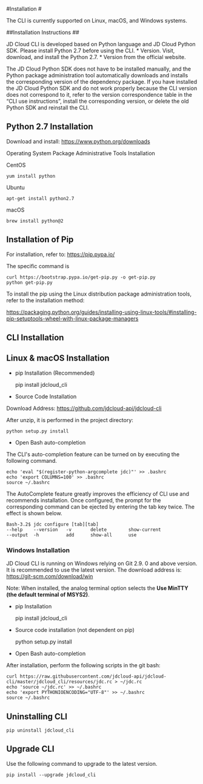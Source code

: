
#Installation #

The CLI is currently supported on Linux, macOS, and Windows systems.

##Installation Instructions ##

JD Cloud CLI is developed based on Python language and JD Cloud Python SDK. Please install Python 2.7 before using the CLI. * Version. Visit, download, and install the Python 2.7. * Version from the official website.

The JD Cloud Python SDK does not have to be installed manually, and the Python package administration tool automatically downloads and installs the corresponding version of the dependency package. If you have installed the JD Cloud Python SDK and do not work properly because the CLI version does not correspond to it, refer to the version correspondence table in the “CLI use instructions”, install the corresponding version, or delete the old Python SDK and reinstall the CLI.

  

## Python 2.7 Installation ##

Download and install: https://www.python.org/downloads

Operating System Package Administrative Tools Installation

CentOS  


	yum install python


Ubuntu


	apt-get install python2.7


macOS


	brew install python@2


## Installation of Pip ##

For installation, refer to: https://pip.pypa.io/

The specific command is 

	curl https://bootstrap.pypa.io/get-pip.py -o get-pip.py
	python get-pip.py


To install the pip using the Linux distribution package administration tools, refer to the installation method:

https://packaging.python.org/guides/installing-using-linux-tools/#installing-pip-setuptools-wheel-with-linux-package-managers



## CLI Installation ##

## Linux & macOS Installation ##

- pip Installation (Recommended)


	pip install jdcloud_cli


- Source Code Installation

Download Address: https://github.com/jdcloud-api/jdcloud-cli

After unzip, it is performed in the project directory:


	python setup.py install


- Open Bash auto-completion

The CLI's auto-completion feature can be turned on by executing the following command.


	echo 'eval "$(register-python-argcomplete jdc)"' >> .bashrc
	echo 'export COLUMNS=100' >> .bashrc
	source ~/.bashrc


The AutoComplete feature greatly improves the efficiency of CLI use and recommends installation. Once configured, the prompt for the corresponding command can be ejected by entering the tab key twice. The effect is shown below. 

	Bash-3.2$ jdc configure [tab][tab]
	--help    --version   -v       delete        show-current
	--output  -h          add      show-all      use


### Windows Installation ###

JD Cloud CLI is running on Windows relying on Git 2.9. 0 and above version. It is recommended to use the latest version. The download address is: https://git-scm.com/download/win

Note: When installed, the analog terminal option selects the **Use MinTTY (the default terminal of MSYS2)**.

                                               


- pip Installation


	pip install jdcloud_cli


- Source code installation (not dependent on pip)


	python setup.py install


- Open Bash auto-completion

After installation, perform the following scripts in the git bash:

	curl https://raw.githubusercontent.com/jdcloud-api/jdcloud-cli/master/jdcloud_cli/resources/jdc.rc > ~/jdc.rc
	echo 'source ~/jdc.rc' >> ~/.bashrc
	echo 'export PYTHONIOENCODING="UTF-8"' >> ~/.bashrc
	source ~/.bashrc


## Uninstalling CLI ##


	pip uninstall jdcloud_cli


## Upgrade CLI ##

Use the following command to upgrade to the latest version.

	pip install --upgrade jdcloud_cli
